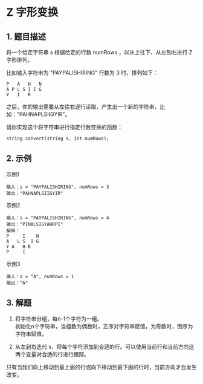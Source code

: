 # Z 字形变换

## 1. 题目描述
将一个给定字符串 s 根据给定的行数 numRows ，以从上往下、从左到右进行 Z 字形排列。

比如输入字符串为 "PAYPALISHIRING" 行数为 3 时，排列如下：
```
P   A   H   N
A P L S I I G
Y   I   R
```

之后，你的输出需要从左往右逐行读取，产生出一个新的字符串，比如："PAHNAPLSIIGYIR"。

请你实现这个将字符串进行指定行数变换的函数：
```
string convert(string s, int numRows);
```

## 2. 示例
示例1
```
输入：s = "PAYPALISHIRING", numRows = 3
输出："PAHNAPLSIIGYIR"
```

示例2
```
输入：s = "PAYPALISHIRING", numRows = 4
输出："PINALSIGYAHRPI"
解释：
P     I    N
A   L S  I G
Y A   H R
P     I
```

示例3
```
输入：s = "A", numRows = 1
输出："A"
```

## 3. 解题
1. 将字符串分组，每n-1个字符为一组。  
初始化n个字符串，当组数为偶数时，正序对字符串赋值，为奇数时，倒序为字符串赋值。

2. 从左到右迭代 s，将每个字符添加到合适的行。可以使用当前行和当前方向这两个变量对合适的行进行跟踪。

只有当我们向上移动到最上面的行或向下移动到最下面的行时，当前方向才会发生改变。
